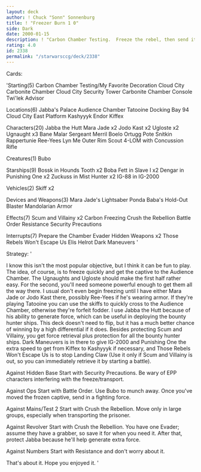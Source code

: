 ```yaml
---
layout: deck
author: ! Chuck "Sonn" Sonnenburg
title: ! "Freezer Burn 1 0"
side: Dark
date: 2000-01-15
description: ! "Carbon Chamber Testing.  Freeze the rebel, then send it too his largeness via UPS."
rating: 4.0
id: 2338
permalink: "/starwarsccg/deck/2338"
---
```

Cards: 

'Starting(5)
Carbon Chamber Testing/My Favorite Decoration
Cloud City Carbonite Chamber
Cloud City Security Tower
Carbonite Chamber Console
Twi'lek Advisor

Locations(6)
Jabba's Palace Audience Chamber
Tatooine Docking Bay 94
Cloud City East Platform
Kashyyyk
Endor
Kiffex

Characters(20)
Jabba the Hutt
Mara Jade x2
Jodo Kast x2
Ugloste x2
Ugnaught x3
Bane Malar
Sergeant Merril
Boelo
Ortugg
Pote Snitkin
Rappertunie
Ree-Yees
Lyn Me
Outer Rim Scout
4-LOM with Concussion Rifle

Creatures(1)
Bubo

Starships(9)
Bossk in Hounds Tooth x2
Boba Fett in Slave I x2
Dengar in Punishing One x2
Zuckuss in Mist Hunter x2
IG-88 in IG-2000

Vehicles(2)
Skiff x2

Devices and Weapons(3)
Mara Jade's Lightsaber
Ponda Baba's Hold-Out Blaster
Mandolarian Armor

Effects(7)
Scum and Villainy x2
Carbon Freezing
Crush the Rebellion
Battle Order
Resistance
Security Precautions

Interrupts(7)
Prepare the Chamber
Evader
Hidden Weapons x2
Those Rebels Won't Escape Us
Elis Helrot
Dark Maneuvers
'

Strategy: '

I know this isn't the most popular objective, but I think it can be fun to play.	The idea, of course, is to freeze quickly and get the captive to the Audience Chamber.	The Ugnaughts and Ugloste should make the first half rather easy.  For the second, you'll need someone powerful enough to get them all the way there.	I usual don't even begin freezing until I have either Mara Jade or Jodo Kast there, possibly Ree-Yees if he's wearing armor.	If they're playing Tatooine you can use the skiffs to quickly cross to the Audience Chamber, otherwise they're forfeit fodder.  I use Jabba the Hutt because of his ability to generate force, which can be useful in deploying the bounty hunter ships.
This deck doesn't need to flip, but it has a much better chance of winning by a high differential if it does.	Besides protecting Scum and Villainy, you get force retrieval plus protection for all the bounty hunter ships.	Dark Maneuvers is in there to give IG-2000 and Punishing One the extra speed to get from Kiffex to Kashyyyk if necessary, and Those Rebels Won't Escape Us is to stop Landing Claw (Use it only if Scum and Villainy is out, so you can immediately retrieve it by starting a battle).

Against Hidden Base Start with Security Precautions.  Be wary of EPP characters interfering with the freeze/transport.

Against Ops Start with Battle Order.  Use Bubo to munch away.	Once you've moved the frozen captive, send in a fighting force.

Against Mains/Test 2 Start with Crush the Rebellion.  Move only in large groups, especially when transporting the prisoner.

Against Revolver Start with Crush the Rebellion.  You have one Evader; assume they have a grabber, so save it for when you need it.  After that, protect Jabba because he'll help generate extra force.

Against Numbers Start with Resistance and don't worry about it.

That's about it.  Hope you enjoyed it. '
